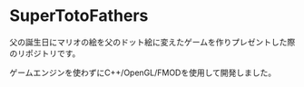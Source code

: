 # SuperTotoFathers
父の誕生日にマリオの絵を父のドット絵に変えたゲームを作りプレゼントした際のリポジトリです。

ゲームエンジンを使わずにC++/OpenGL/FMODを使用して開発しました。

